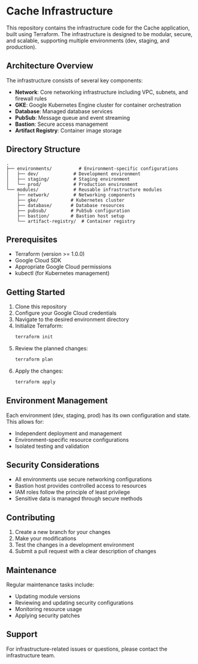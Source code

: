 # Cache Infrastructure

This repository contains the infrastructure code for the Cache application, built using Terraform. The infrastructure is designed to be modular, secure, and scalable, supporting multiple environments (dev, staging, and production).

## Architecture Overview

The infrastructure consists of several key components:

- **Network**: Core networking infrastructure including VPC, subnets, and firewall rules
- **GKE**: Google Kubernetes Engine cluster for container orchestration
- **Database**: Managed database services
- **PubSub**: Message queue and event streaming
- **Bastion**: Secure access management
- **Artifact Registry**: Container image storage

## Directory Structure

```
.
├── environments/          # Environment-specific configurations
│   ├── dev/             # Development environment
│   ├── staging/         # Staging environment
│   └── prod/            # Production environment
└── modules/             # Reusable infrastructure modules
    ├── network/         # Networking components
    ├── gke/            # Kubernetes cluster
    ├── database/       # Database resources
    ├── pubsub/         # PubSub configuration
    ├── bastion/        # Bastion host setup
    └── artifact-registry/  # Container registry
```

## Prerequisites

- Terraform (version >= 1.0.0)
- Google Cloud SDK
- Appropriate Google Cloud permissions
- kubectl (for Kubernetes management)

## Getting Started

1. Clone this repository
2. Configure your Google Cloud credentials
3. Navigate to the desired environment directory
4. Initialize Terraform:
   ```bash
   terraform init
   ```
5. Review the planned changes:
   ```bash
   terraform plan
   ```
6. Apply the changes:
   ```bash
   terraform apply
   ```

## Environment Management

Each environment (dev, staging, prod) has its own configuration and state. This allows for:
- Independent deployment and management
- Environment-specific resource configurations
- Isolated testing and validation

## Security Considerations

- All environments use secure networking configurations
- Bastion host provides controlled access to resources
- IAM roles follow the principle of least privilege
- Sensitive data is managed through secure methods

## Contributing

1. Create a new branch for your changes
2. Make your modifications
3. Test the changes in a development environment
4. Submit a pull request with a clear description of changes

## Maintenance

Regular maintenance tasks include:
- Updating module versions
- Reviewing and updating security configurations
- Monitoring resource usage
- Applying security patches

## Support

For infrastructure-related issues or questions, please contact the infrastructure team.
